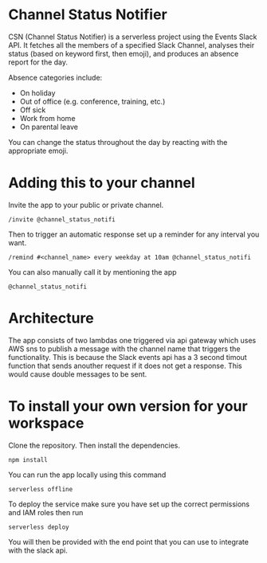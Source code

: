 # Channel Status Notifier

CSN (Channel Status Notifier) is a serverless project using the Events Slack API. It fetches all the members of a specified Slack Channel, analyses their status (based on keyword first, then emoji), and produces an absence report for the day.

Absence categories include:

- On holiday
- Out of office (e.g. conference, training, etc.)
- Off sick
- Work from home
- On parental leave

You can change the status throughout the day by reacting with the appropriate emoji.

# Adding this to your channel

Invite the app to your public or private channel.

```
/invite @channel_status_notifi
```

Then to trigger an automatic response set up a reminder for any interval you want.

```
/remind #<channel_name> every weekday at 10am @channel_status_notifi
```

You can also manually call it by mentioning the app

```
@channel_status_notifi
```

# Architecture

The app consists of two lambdas one triggered via api gateway which uses AWS sns to publish a message with the channel name that triggers the functionality. This is because the Slack events api has a 3 second timout function that sends anouther request if it does not get a response. This would cause double messages to be sent.

# To install your own version for your workspace

Clone the repository. Then install the dependencies.

```
npm install
```

You can run the app locally using this command

```
serverless offline
```

To deploy the service make sure you have set up the correct permissions and IAM roles then run

```
serverless deploy
```

You will then be provided with the end point that you can use to integrate with the slack api.
